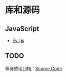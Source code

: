 # 库和源码


## JavaScript

- [Evil.js](/maps/_source-code/javascript/evil)

## TODO

等待整理归档：[Source Code](/source-code)
